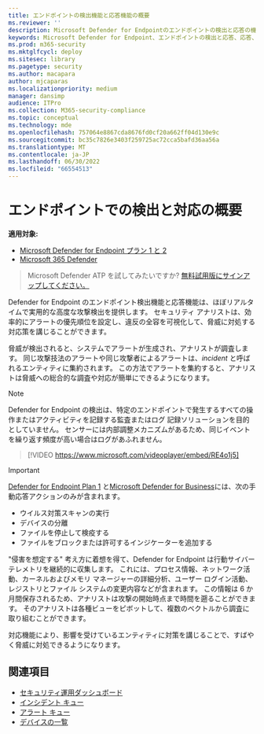 ```yaml
---
title: エンドポイントの検出機能と応答機能の概要
ms.reviewer: ''
description: Microsoft Defender for Endpointのエンドポイントの検出と応答の機能について説明します
keywords: Microsoft Defender for Endpoint、エンドポイントの検出と応答、応答、検出、サイバーセキュリティ、保護
ms.prod: m365-security
ms.mktglfcycl: deploy
ms.sitesec: library
ms.pagetype: security
ms.author: macapara
author: mjcaparas
ms.localizationpriority: medium
manager: dansimp
audience: ITPro
ms.collection: M365-security-compliance
ms.topic: conceptual
ms.technology: mde
ms.openlocfilehash: 757064e8867cda8676fd0cf20a662ff04d130e9c
ms.sourcegitcommit: bc35c7826e3403f259725ac72cca5bafd36aa56a
ms.translationtype: MT
ms.contentlocale: ja-JP
ms.lasthandoff: 06/30/2022
ms.locfileid: "66554513"
---
```

# <a name="overview-of-endpoint-detection-and-response"></a>エンドポイントでの検出と対応の概要

**適用対象:**
- [Microsoft Defender for Endpoint プラン 1 と 2](defender-endpoint-plan-1-2.md)
- [Microsoft 365 Defender](https://go.microsoft.com/fwlink/?linkid=2118804)

> Microsoft Defender ATP を試してみたいですか? [無料試用版にサインアップしてください。](https://signup.microsoft.com/create-account/signup?products=7f379fee-c4f9-4278-b0a1-e4c8c2fcdf7e&ru=https://aka.ms/MDEp2OpenTrial?ocid=docs-wdatp-exposedapis-abovefoldlink)

Defender for Endpoint のエンドポイント検出機能と応答機能は、ほぼリアルタイムで実用的な高度な攻撃検出を提供します。 セキュリティ アナリストは、効率的にアラートの優先順位を設定し、違反の全容を可視化して、脅威に対処する対応策を講じることができます。

脅威が検出されると、システムでアラートが生成され、アナリストが調査します。 同じ攻撃技法のアラートや同じ攻撃者によるアラートは、_incident_ と呼ばれるエンティティに集約されます。 この方法でアラートを集約すると、アナリストは脅威への総合的な調査や対応が簡単にできるようになります。

> [!NOTE]
> Defender for Endpoint の検出は、特定のエンドポイントで発生するすべての操作またはアクティビティを記録する監査またはログ 記録ソリューションを目的としていません。 センサーには内部調整メカニズムがあるため、同じイベントを繰り返す頻度が高い場合はログがあふれません。

> [!VIDEO https://www.microsoft.com/videoplayer/embed/RE4o1j5]

> [!IMPORTANT]
> [Defender for Endpoint Plan 1](defender-endpoint-plan-1.md) と[Microsoft Defender for Business](../defender-business/mdb-overview.md)には、次の手動応答アクションのみが含まれます。
> - ウイルス対策スキャンの実行
> - デバイスの分離
> - ファイルを停止して検疫する
> - ファイルをブロックまたは許可するインジケーターを追加する

"侵害を想定する" 考え方に着想を得て、Defender for Endpoint は行動サイバー テレメトリを継続的に収集します。 これには、プロセス情報、ネットワーク活動、カーネルおよびメモリ マネージャーの詳細分析、ユーザー ログイン活動、レジストリとファイル システムの変更内容などが含まれます。 この情報は 6 か月間保存されるため、アナリストは攻撃の開始時点まで時間を遡ることができます。 そのアナリストは各種ビューをピボットして、複数のベクトルから調査に取り組むことができます。

対応機能により、影響を受けているエンティティに対策を講じることで、すばやく脅威に対処できるようになります。

## <a name="related-topics"></a>関連項目

- [セキュリティ運用ダッシュボード](security-operations-dashboard.md)
- [インシデント キュー](view-incidents-queue.md)
- [アラート キュー](alerts-queue.md)
- [デバイスの一覧](machines-view-overview.md)
